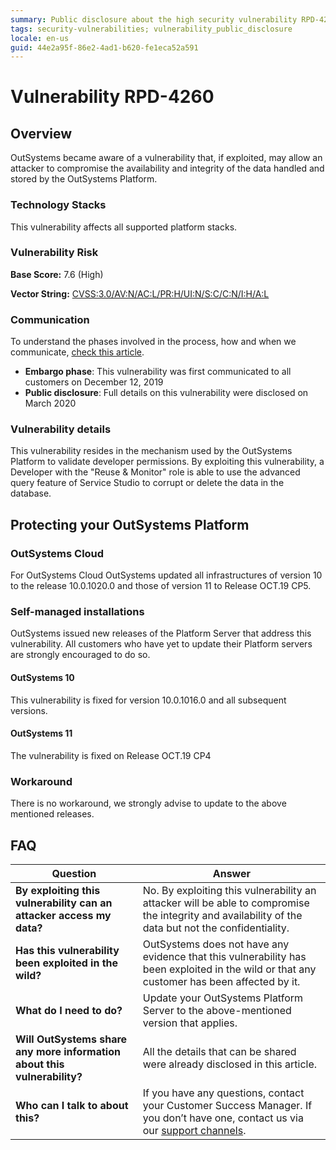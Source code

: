 ```yaml
---
summary: Public disclosure about the high security vulnerability RPD-4260
tags: security-vulnerabilities; vulnerability_public_disclosure
locale: en-us
guid: 44e2a95f-86e2-4ad1-b620-fe1eca52a591
---
```


# Vulnerability RPD-4260

## Overview

OutSystems became aware of a vulnerability that, if exploited, may allow an attacker to compromise the availability and integrity of the data handled and stored by the OutSystems Platform.

### Technology Stacks

This vulnerability affects all supported platform stacks.

### Vulnerability Risk

**Base Score:** 7.6 (High)

**Vector String:** [CVSS:3.0/AV:N/AC:L/PR:H/UI:N/S:C/C:N/I:H/A:L](https://www.first.org/cvss/calculator/3.0#CVSS:3.0/AV:N/AC:L/PR:H/UI:N/S:C/C:N/I:H/A:L)

### Communication
To understand the phases involved in the process, how and when we communicate, [check this article](https://success.outsystems.com/Support/Security/Vulnerabilities).

   * **Embargo phase**: This vulnerability was first communicated to all customers on December 12, 2019
   * **Public disclosure**: Full details on this vulnerability were disclosed on March 2020

### Vulnerability details

This vulnerability resides in the mechanism used by the OutSystems Platform to validate developer permissions. By exploiting this vulnerability, a Developer with the "Reuse & Monitor" role is able to use the advanced query feature of Service Studio to corrupt or delete the data in the database.

## Protecting your OutSystems Platform

### OutSystems Cloud
For OutSystems Cloud OutSystems updated all infrastructures of version 10 to the release 10.0.1020.0 and those of version 11 to Release OCT.19 CP5.

### Self-managed installations
OutSystems issued new releases of the Platform Server that address this vulnerability.
All customers who have yet to update their Platform servers are strongly encouraged to do so.

#### OutSystems 10

This vulnerability is fixed for version 10.0.1016.0 and all subsequent versions.


#### OutSystems 11

The vulnerability is fixed on Release OCT.19 CP4

### Workaround

There is no workaround, we strongly advise to update to the above mentioned releases.


## FAQ 

 | Question         | Answer                                             |
|--------------------------------------------------------------------------|---------------------------------------------------------------------------------------------------------------------------------------------------------------------|
| **By exploiting this vulnerability can an attacker access my data?**                   | No. By exploiting this vulnerability an attacker will be able to compromise the integrity and availability of the data but not the confidentiality.                          |
| **Has this vulnerability been exploited in the wild?**                   | OutSystems does not have any evidence that this vulnerability has been exploited in the wild or that any customer has been affected by it.                          |
| **What do I need to do?**                                                | Update your OutSystems Platform Server to the above-mentioned version that applies.             |
| **Will OutSystems share any more information about this vulnerability?** | All the details that can be shared were already disclosed in this article.                                 |
| **Who can I talk to about this?**                                        | If you have any questions, contact your Customer Success Manager. If you don’t have one, contact us via our [support channels](https://success.outsystems.com/Support/Enterprise_Customers/OutSystems_Support/01_Contact_OutSystems_technical_support#Contact_Channels). |

